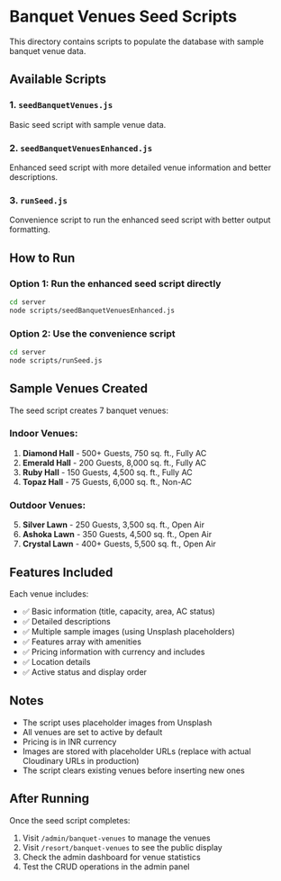 # Banquet Venues Seed Scripts

This directory contains scripts to populate the database with sample banquet venue data.

## Available Scripts

### 1. `seedBanquetVenues.js`
Basic seed script with sample venue data.

### 2. `seedBanquetVenuesEnhanced.js`
Enhanced seed script with more detailed venue information and better descriptions.

### 3. `runSeed.js`
Convenience script to run the enhanced seed script with better output formatting.

## How to Run

### Option 1: Run the enhanced seed script directly
```bash
cd server
node scripts/seedBanquetVenuesEnhanced.js
```

### Option 2: Use the convenience script
```bash
cd server
node scripts/runSeed.js
```

## Sample Venues Created

The seed script creates 7 banquet venues:

### Indoor Venues:
1. **Diamond Hall** - 500+ Guests, 750 sq. ft., Fully AC
2. **Emerald Hall** - 200 Guests, 8,000 sq. ft., Fully AC  
3. **Ruby Hall** - 150 Guests, 4,500 sq. ft., Fully AC
4. **Topaz Hall** - 75 Guests, 6,000 sq. ft., Non-AC

### Outdoor Venues:
5. **Silver Lawn** - 250 Guests, 3,500 sq. ft., Open Air
6. **Ashoka Lawn** - 350 Guests, 4,500 sq. ft., Open Air
7. **Crystal Lawn** - 400+ Guests, 5,500 sq. ft., Open Air

## Features Included

Each venue includes:
- ✅ Basic information (title, capacity, area, AC status)
- ✅ Detailed descriptions
- ✅ Multiple sample images (using Unsplash placeholders)
- ✅ Features array with amenities
- ✅ Pricing information with currency and includes
- ✅ Location details
- ✅ Active status and display order

## Notes

- The script uses placeholder images from Unsplash
- All venues are set to active by default
- Pricing is in INR currency
- Images are stored with placeholder URLs (replace with actual Cloudinary URLs in production)
- The script clears existing venues before inserting new ones

## After Running

Once the seed script completes:
1. Visit `/admin/banquet-venues` to manage the venues
2. Visit `/resort/banquet-venues` to see the public display
3. Check the admin dashboard for venue statistics
4. Test the CRUD operations in the admin panel
